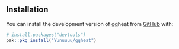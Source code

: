 
<!-- README.md is generated from README.Rmd. Please edit that file -->

## Installation

You can install the development version of ggheat from
[GitHub](https://github.com/) with:

``` r
# install.packages("devtools")
pak::pkg_install("Yunuuuu/ggheat")
```
